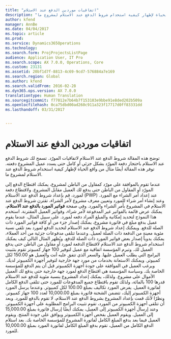 ```yaml
---
title: "اتفاقيات موردين الدفع عند الاستلام"
description: "توضح هذه المقالة شروط الدفع عند الاستلام لاتفاقيات المورّد. تسمح لك شروط الدفع عند الاستلام باحتجاز دفعة المورّد بشكل جزئي أو كامل حتى يسدد عميل المشروع دفعته. توفر هذه المقالة أيضًا مثال من واقع الحياة لإظهار كيفية استخدام شروط الدفع عند الاستلام لمشروع ما."
author: kfend
manager: AnnBe
ms.date: 04/04/2017
ms.topic: article
ms.prod: 
ms.service: Dynamics365Operations
ms.technology: 
ms.search.form: ProjProjectsListPage
audience: Application User, IT Pro
ms.search.scope: AX 7.0.0, Operations, Core
ms.custom: 23131
ms.assetid: 20bf1d7f-8813-4c69-9cd7-576884a7e169
ms.search.region: Global
ms.author: kfend
ms.search.validFrom: 2016-02-28
ms.dyn365.ops.version: AX 7.0.0
translationtype: Human Translation
ms.sourcegitcommit: f77012e7b64b7f153103e9bbe91e8ded202b509a
ms.openlocfilehash: 0ca75dbd00ad260c911a323f17717d0ff83331dd
ms.lasthandoff: 03/31/2017


---
```


# <a name="pay-when-paid-vendor-agreements"></a>اتفاقيات موردين الدفع عند الاستلام

توضح هذه المقالة شروط الدفع عند الاستلام لاتفاقيات المورّد. تسمح لك شروط الدفع عند الاستلام باحتجاز دفعة المورّد بشكل جزئي أو كامل حتى يسدد عميل المشروع دفعته. توفر هذه المقالة أيضًا مثال من واقع الحياة لإظهار كيفية استخدام شروط الدفع عند الاستلام لمشروع ما.

عندما تقوم بالموافقة على مورّد كمقاول من الباطن لمشروع، يمكنك اقتطاع الدفع إلى المورّد أو المقاول من الباطن حتى يدفع لك العميل مقابل المشروع. ولاقتطاع دفعة لمورد، قم بإعداد شروط الدفع عند الاستلام (PWP) عند إعداد أمر الشراء مع المورد. وعند إنشاء أمر شراء للمورد وتعيين معرف مشروع لأمر الشراء، تقترن شروط الدفع عند الاستلام في المشروع بأمر الشراء والمورد. وفي صفحة **فواتير المورد بالدفع عند الاستلام**، يمكنك عرض قائمة بالفواتير غير المدفوعة لأمر شراء، وفواتير العميل المقترنة. استخدم هذا النموذج لتحديد إمكانية والمبلغ المراد دفعه لمورد. على سبيل المثال، عندما يقوم عميل بدفع مبلغ في فاتورة مشروع، يمكنك إصدار جزء من أو كافة فواتير المورد ذات الصلة للدفع. ويمكنك إعداد شروط الدفع عند الاستلام لتحديد الدفع لمورد بعد تلقي نسبة مئوية معينة من الدفعة ذات الصلة لعميل. وعندما تتلقى مدفوعات جزئية من أحد العملاء، يمكنك يدوياً إصدار بعض فواتير المورد ذات الصلة للدفع. ويُظهر المثال التالي كيف يمكنك استخدام شروط الدفع عند الاستلام لاقتطاع الدفعة لمورد أو مقاول من الباطن حتى يدفع العميل لك. وتبرم المؤسسة اتفاقية مع عميل لتوفير 100 جهاز كمبيوتر تقوم بتثبيت البرامج التي يطلب العميل عليها. والسعر الذي تتفق عليه أنت والعميل هو 150.00 لكل كمبيوتر. ويمكنك الاستعانة بخدمات من مورد جهة خارجية لتوفير أجهزة الكمبيوتر لديك. ويرغب العميل في الموافقة على جودة أجهزة الكمبيوتر قبل أن يتم الدفع للمؤسسة الخاصة بك. وسياسة المؤسسة هي اقتطاع الدفع لمورد جهة خارجية حتى يدفع لك العميل الأموال على مشروع. ولذلك، يمكنك إعداد المشروع بنسبة مئوية للدفع عند الاستلام قدرها 100 بالمائة، ولذلك تقوم باقتطاع جميع المدفوعات للمورد حتى تتلقى الدفع الكامل لفاتورة العميل. يفرض المورد تكاليف بمبلغ 100.00 لكل كمبيوتر. وعندما يرسل المورد أجهزة الكمبيوتر إليك، تتضمن الشحنة فاتورة بمبلغ 10,000.00 لعدد 100 جهاز كمبيوتر. ونظرًا لأنك قمت بإعداد المشروع بشروط الدفع عند الاستلام، لا تقوم بالدفع للمورد. وبعد أن تتلقى أجهزة الكمبيوتر من المورد، تقوم تثبيت البرامج المطلوبة على أجهزة الكمبيوتر. وعند إرسال أجهزة الكمبيوتر إلى العميل، يمكنك أيضًا إرسال فاتورة بمبلغ 15,000.00 إلى العميل. ويقوم العميل بفحص أجهزة الكمبيوتر ويوافق على جودة المنتج. ويقوم العميل فيما بعد بدفع المبلغ الكامل لفاتورة المشروع للمؤسسة الخاصة بك. بعد استلام الدفع الكامل من العميل، تقوم بدفع المبلغ الكامل لفاتورة المورد بمبلغ 10,000.00 للمورد.


